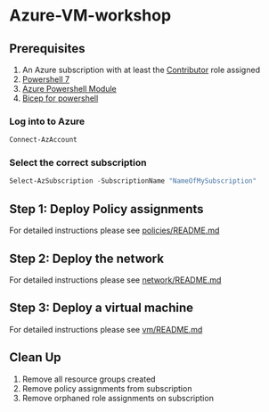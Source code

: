 # Azure-VM-workshop

## Prerequisites

1. An Azure subscription with at least the [Contributor](https://learn.microsoft.com/en-us/azure/role-based-access-control/built-in-roles) role assigned
2. [Powershell 7](https://learn.microsoft.com/en-us/powershell/scripting/install/installing-powershell?view=powershell-7.3)
3. [Azure Powershell Module](https://learn.microsoft.com/en-us/powershell/azure/install-az-ps?view=azps-9.3.0)
4. [Bicep for powershell](https://learn.microsoft.com/en-us/azure/azure-resource-manager/bicep/install#azure-powershell)

### Log into to Azure

```powershell
Connect-AzAccount
```

### Select the correct subscription

```powershell
Select-AzSubscription -SubscriptionName "NameOfMySubscription"
```

## Step 1: Deploy Policy assignments

For detailed instructions please see [policies/README.md](policies/README.md)

## Step 2: Deploy the network

For detailed instructions please see [network/README.md](network/README.md)

## Step 3: Deploy a virtual machine

For detailed instructions please see [vm/README.md](vm/README.md)

## Clean Up

1. Remove all resource groups created
2. Remove policy assignments from subscription
3. Remove orphaned role assignments on subscription